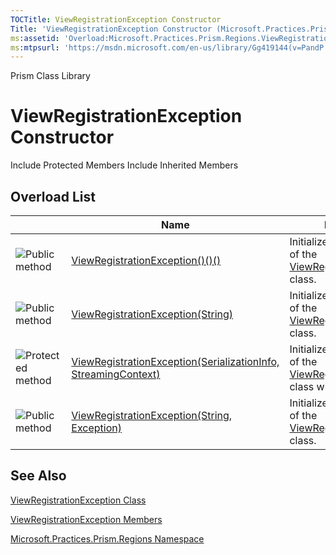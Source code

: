 ```yaml
---
TOCTitle: ViewRegistrationException Constructor
Title: 'ViewRegistrationException Constructor (Microsoft.Practices.Prism.Regions)'
ms:assetid: 'Overload:Microsoft.Practices.Prism.Regions.ViewRegistrationException.\#ctor'
ms:mtpsurl: 'https://msdn.microsoft.com/en-us/library/Gg419144(v=PandP.50)'
---
```


Prism Class Library

ViewRegistrationException Constructor
=====================================

Include Protected Members
Include Inherited Members

Overload List
-------------

<span id="overloadMembersTableToggle"></span>
<table>
<colgroup>
<col width="33%" />
<col width="33%" />
<col width="33%" />
</colgroup>
<thead>
<tr class="header">
<th> </th>
<th>Name</th>
<th>Description</th>
</tr>
</thead>
<tbody>
<tr class="odd">
<td><img src="https://msdn.microsoft.com/en-us/Gg419144.pubmethod(en-us,PandP.50).gif" title="Public method" /></td>
<td><a href="https://msdn.microsoft.com/m:microsoft.practices.prism.regions.viewregistrationexception.">ViewRegistrationException()()()</a></td>
<td><div class="summary">
Initializes a new instance of the <a href="https://msdn.microsoft.com/t:microsoft.practices.prism.regions.viewregistrationexception">ViewRegistrationException</a> class.
</div></td>
</tr>
<tr class="even">
<td><img src="https://msdn.microsoft.com/en-us/Gg419144.pubmethod(en-us,PandP.50).gif" title="Public method" /></td>
<td><a href="https://msdn.microsoft.com/m:microsoft.practices.prism.regions.viewregistrationexception.">ViewRegistrationException(String)</a></td>
<td><div class="summary">
Initializes a new instance of the <a href="https://msdn.microsoft.com/t:microsoft.practices.prism.regions.viewregistrationexception">ViewRegistrationException</a> class.
</div></td>
</tr>
<tr class="odd">
<td><img src="https://msdn.microsoft.com/en-us/Gg419144.protmethod(en-us,PandP.50).gif" title="Protected method" /></td>
<td><a href="https://msdn.microsoft.com/m:microsoft.practices.prism.regions.viewregistrationexception.">ViewRegistrationException(SerializationInfo, StreamingContext)</a></td>
<td><div class="summary">
Initializes a new instance of the <a href="https://msdn.microsoft.com/t:microsoft.practices.prism.regions.viewregistrationexception">ViewRegistrationException</a> class with serialized data.
</div></td>
</tr>
<tr class="even">
<td><img src="https://msdn.microsoft.com/en-us/Gg419144.pubmethod(en-us,PandP.50).gif" title="Public method" /></td>
<td><a href="https://msdn.microsoft.com/m:microsoft.practices.prism.regions.viewregistrationexception.">ViewRegistrationException(String, Exception)</a></td>
<td><div class="summary">
Initializes a new instance of the <a href="https://msdn.microsoft.com/t:microsoft.practices.prism.regions.viewregistrationexception">ViewRegistrationException</a> class.
</div></td>
</tr>
</tbody>
</table>

See Also
--------

<span id="seeAlsoToggle"></span>
[ViewRegistrationException Class](https://msdn.microsoft.com/t:microsoft.practices.prism.regions.viewregistrationexception)

[ViewRegistrationException Members](https://msdn.microsoft.com/allmembers.t:microsoft.practices.prism.regions.viewregistrationexception)

[Microsoft.Practices.Prism.Regions Namespace](https://msdn.microsoft.com/n:microsoft.practices.prism.regions)
